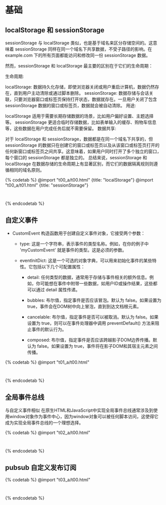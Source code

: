 # 基础

## localStorage 和 sessionStorage

sessionStorage 与 localStorage 类似，也是基于域名来区分存储空间的。这意味着 sessionStorage 同样在同一个域名下共享数据，不受子路径的影响。在 example.com 下的所有页面都能访问和修改同一份 sessionStorage 数据。

然而，sessionStorage 和 localStorage 最主要的区别在于它们的生命周期：

生命周期:

localStorage: 数据持久化存储，即使浏览器关闭或用户重启计算机，数据仍然存在，直到用户主动清除或通过脚本删除。
sessionStorage: 数据存储与会话关联，只要浏览器窗口或标签页保持打开状态，数据就存在。一旦用户关闭了包含 sessionStorage 数据的窗口或标签页，数据就会被自动清除。
用途:

localStorage 适用于需要长期存储数据的场景，比如用户偏好设置、主题选择等。
sessionStorage 更适合临时存储数据，比如表单输入的缓存、购物车信息等，这些数据在用户完成任务后就不需要保留。
数据共享:

对于 localStorage 和 sessionStorage，数据都是在同一个域名下共享的，但 sessionStorage 的数据只在创建它的窗口或标签页以及从该窗口或标签页打开的任何新窗口或标签页之间共享。这意味着，如果用户同时打开了多个独立的窗口，每个窗口的 sessionStorage 都是独立的。
总结来说，sessionStorage 和 localStorage 在数据存储的生命周期上有显著区别，而它们的数据隔离规则则遵循相同的域名原则。

{% codetab %}
@import "t00_a/t00.html" {title: "localStorage"}
@import "t00_a/t01.html" {title: "sessionStorage"}
```txt
```
```txt
```
{% endcodetab %}

## 自定义事件

- CustomEvent 构造函数用于创建自定义事件对象，它接受两个参数：

  - type: 这是一个字符串，表示事件的类型名称。例如，在你的例子中 'myCustomEvent' 就是事件的类型。这是必须的参数。

  - eventInitDict: 这是一个可选的对象字典，可以用来初始化事件的某些特性。它包括以下几个可配置属性：

    - detail: 任何类型的数据，通常用于存储与事件相关的额外信息。例如，你可能想在事件中附带一些数据，如用户ID或操作结果，这些都可以通过 detail 属性传递。

    - bubbles: 布尔值，指定事件是否应该冒泡。默认为 false。如果设置为 true，事件会在DOM树中向上冒泡，直到到达文档根元素。

    - cancelable: 布尔值，指定事件是否可以被取消。默认为 false。如果设置为 true，则可以在事件处理器中调用 preventDefault() 方法来阻止事件的默认行为。

    - composed: 布尔值，指定事件是否应该跨越影子DOM边界传播。默认为 false。如果设置为 true，事件将在影子DOM和其宿主元素之间传播。

{% codetab %}
@import "t01_a/t00.html"
```txt
```
```txt
```
{% endcodetab %}

## 全局事件总线

与自定义事件相似
在原生HTML和JavaScript中实现全局事件总线通常涉及到使用window对象作为事件中心，因为window对象可以被任何脚本访问，这使得它成为实现全局事件总线的一个理想选择。

{% codetab %}
@import "t02_a/t00.html"
```txt
```
```txt
```
{% endcodetab %}

## pubsub 自定义发布订阅

{% codetab %}
@import "t03_a/t00.html"
```txt
```
```txt
```
{% endcodetab %}

